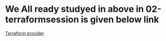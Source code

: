 # We All ready studyed in  above in 02-terraformsession is given below link
[Terraform provider](https://github.com/sudheermuthyala/terraform-/tree/main/Docs/02-terraform-providers)